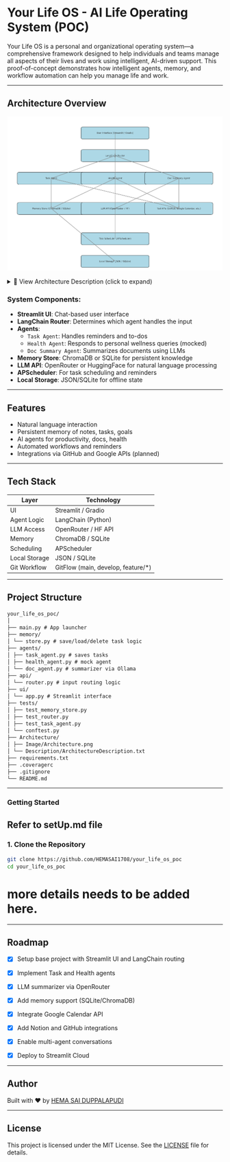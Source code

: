   # Your Life OS - AI Life Operating System (POC)

Your Life OS is a personal and organizational operating system—a comprehensive framework designed to help individuals and teams manage all aspects of their lives and work using intelligent, AI-driven support. This proof-of-concept demonstrates how intelligent agents, memory, and workflow automation can help you manage life and work.

  ---

  ## Architecture Overview

  ![Architecture Diagram](./Architecture/Image/Architecture.png)
  <details>
  <summary>📄 View Architecture Description (click to expand)</summary>

  The system includes:
  - Streamlit UI for interaction
  - LangChain router to delegate tasks
  - Multiple agents for task, health, document processing
  - Memory store and scheduler

  🔗 [Full Architecture Description](./Architecture/Description/ArchitectureDescription.txt)
</details>

  ### System Components:
  - **Streamlit UI**: Chat-based user interface
  - **LangChain Router**: Determines which agent handles the input
  - **Agents**:
    - `Task Agent`: Handles reminders and to-dos
    - `Health Agent`: Responds to personal wellness queries (mocked)
    - `Doc Summary Agent`: Summarizes documents using LLMs
  - **Memory Store**: ChromaDB or SQLite for persistent knowledge
  - **LLM API**: OpenRouter or HuggingFace for natural language processing
  - **APScheduler**: For task scheduling and reminders
  - **Local Storage**: JSON/SQLite for offline state

  ---

  ## Features

  - Natural language interaction  
  - Persistent memory of notes, tasks, goals  
  - AI agents for productivity, docs, health  
  - Automated workflows and reminders  
  - Integrations via GitHub and Google APIs (planned)  

  ---

  ## Tech Stack

  | Layer          | Technology           |
  |----------------|----------------------|
  | UI             | Streamlit / Gradio   |
  | Agent Logic    | LangChain (Python)   |
  | LLM Access     | OpenRouter / HF API  |
  | Memory         | ChromaDB / SQLite    |
  | Scheduling     | APScheduler          |
  | Local Storage  | JSON / SQLite        |
  | Git Workflow   | GitFlow (main, develop, feature/*) |

  ---

  ## Project Structure
    your_life_os_poc/
    │
    ├── main.py # App launcher
    ├── memory/
    │ └── store.py # save/load/delete task logic
    ├── agents/
    │ ├── task_agent.py # saves tasks
    │ ├── health_agent.py # mock agent
    │ └── doc_agent.py # summarizer via Ollama
    ├── api/
    │ └── router.py # input routing logic
    ├── ui/
    │ └── app.py # Streamlit interface
    ├── tests/
    │ ├── test_memory_store.py
    │ ├── test_router.py
    │ ├── test_task_agent.py
    │ └── conftest.py
    ├── Architecture/
    │ ├── Image/Architecture.png
    │ └── Description/ArchitectureDescription.txt
    ├── requirements.txt
    ├── .coveragerc
    ├── .gitignore
    └── README.md
  ---

  ### Getting Started
  Refer to setUp.md file
  ---
  ### 1. Clone the Repository

  ```bash
  git clone https://github.com/HEMASAI1708/your_life_os_poc
  cd your_life_os_poc
  ```
  # more details needs to be added here.
  ---

  ## Roadmap

  - [x] Setup base project with Streamlit UI and LangChain routing
  - [x] Implement Task and Health agents
  - [x] LLM summarizer via OpenRouter
  - [x] Add memory support (SQLite/ChromaDB)
  - [x] Integrate Google Calendar API
  - [x] Add Notion and GitHub integrations
  - [x] Enable multi-agent conversations
  - [x] Deploy to Streamlit Cloud


  ---

  ## Author

  Built with ❤️ by [HEMA SAI DUPPALAPUDI](https://github.com/HEMASAI1708)

  ---

  ## License

  This project is licensed under the MIT License. See the [LICENSE](./LICENSE) file for details.